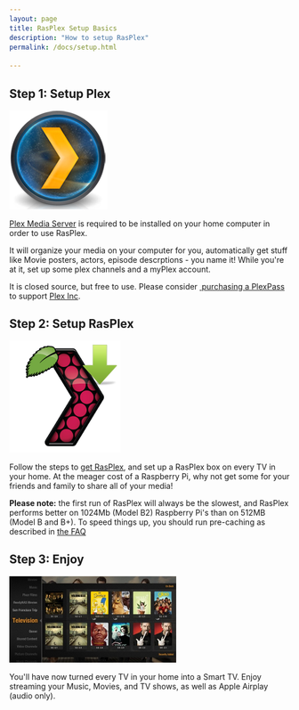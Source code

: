 ```yaml
---
layout: page
title: RasPlex Setup Basics
description: "How to setup RasPlex"
permalink: /docs/setup.html

---
```


<div class="marketing">
  <div class="row-fluid">
    <div class="span4">
      <h2>Step 1: Setup Plex</h2>
      <a href="https://plex.tv" target="_blank"><img class="oslogo" src="/images/pms.png" alt="" /></a>
      <p><a href="https://plex.tv">Plex Media Server</a> is required to be installed on your home computer in order to use RasPlex.</p>
      <p>It will organize your media on your computer for you, automatically get stuff like Movie posters, actors, episode descrptions - you name it! While you're at it, set up some plex channels and a myPlex account. </p>
      <p>It is closed source, but free to use. Please consider <a href="https://plex.tv/subscription" target="_blank"> purchasing a PlexPass </a> to support <a href="https://plex.tv" target="_blank"> Plex Inc</a>.</p>
    </div>
    <div class="span4">
      <h2>Step 2: Setup RasPlex</h2>
      <a href="/get-started/rasplex-installers.html" target="_blank"><img class="oslogo" src="/images/getrasplex.png" alt="" /></a>
      <p>Follow the steps to <a href="/get-started/rasplex-installers.html">get RasPlex</a>, and set up a RasPlex box on every TV in your home. At the meager cost of a Raspberry Pi, why not get some for your friends and family to share all of your media!</p>
      <p><strong>Please note:</strong> the first run of RasPlex will always be the slowest, and RasPlex performs better on 1024Mb (Model B2) Raspberry Pi's than on 512MB (Model B and B+). To speed things up, you should run pre-caching as described in <a href="faq.html">the FAQ</a></p>
    </div>
    <div class="span4">
      <h2>Step 3: Enjoy</h2>
      <a href="http://www.youtube.com/watch?v=S-9USnW-aOc" target="_blank"><img class="oslogo" src="/images/plex-screen.png" alt="" /></a>
      <p>You'll have now turned every TV in your home into a Smart TV. Enjoy streaming your Music, Movies, and TV shows, as well as Apple Airplay (audio only).</p>
    </div>
  </div>
</div>
